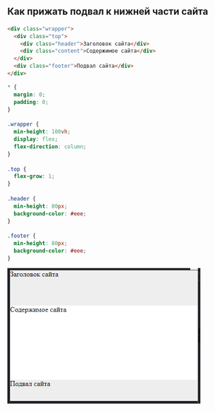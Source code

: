 ## Как прижать подвал к нижней части сайта

```html
<div class="wrapper">
  <div class="top">
    <div class="header">Заголовок сайта</div>
    <div class="content">Содержимое сайта</div>
  </div>  
  <div class="footer">Подвал сайта</div>
</div>
```
```css
* {
  margin: 0;
  padding: 0;
}

.wrapper {
  min-height: 100vh;
  display: flex;
  flex-direction: column;
}

.top {
  flex-grow: 1;
}

.header {
  min-height: 80px;
  background-color: #eee;  
}

.footer {
  min-height: 80px;
  background-color: #eee;  
}
```

![](/assets/images/2020-11-12-09-34-54.png)